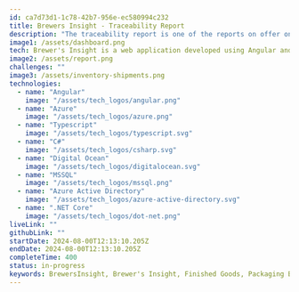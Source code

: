 ```yaml
---
id: ca7d73d1-1c78-42b7-956e-ec580994c232
title: Brewers Insight - Traceability Report
description: "The traceability report is one of the reports on offer on the BrewerInsight platform. It provides visibility for brewer's to track the location of ressources within their brewery. Think of all the materials that brewer's manage on a daily basis from malt, hops and everything in between. Tracking the path these resources take from the supplier, through the brewery, and in the customers hand is critical for the production of beer."
image1: /assets/dashboard.png
tech: Brewer's Insight is a web application developed using Angular and ASP.NET Core.
image2: /assets/report.png
challenges: ""
image3: /assets/inventory-shipments.png
technologies:
  - name: "Angular"
    image: "/assets/tech_logos/angular.png"
  - name: "Azure"
    image: "/assets/tech_logos/azure.png"
  - name: "Typescript"
    image: "/assets/tech_logos/typescript.svg"
  - name: "C#"
    image: "/assets/tech_logos/csharp.svg"
  - name: "Digital Ocean"
    image: "/assets/tech_logos/digitalocean.svg"
  - name: "MSSQL"
    image: "/assets/tech_logos/mssql.png"
  - name: "Azure Active Directory"
    image: "/assets/tech_logos/azure-active-directory.svg"
  - name: ".NET Core"
    image: "/assets/tech_logos/dot-net.png"
liveLink: ""
githubLink: ""
startDate: 2024-08-00T12:13:10.205Z
endDate: 2024-08-00T12:13:10.205Z
completeTime: 400
status: in-progress
keywords: BrewersInsight, Brewer's Insight, Finished Goods, Packaging BOM, BOM, Bill of Materials
---
```

